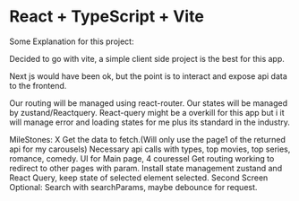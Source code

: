 # React + TypeScript + Vite

Some Explanation for this project:

Decided to go with vite, a simple client side project is the best for this app.

Next js would have been ok, but the point is to interact and expose api data to the frontend.

Our routing will be managed using react-router.
Our states will be managed by zustand/Reactquery. React-query might be a overkill for this app but i it will manage error and loading states for me plus its standard in the industry.

MileStones:
X Get the data to fetch.(Will only use the page1 of the returned api for my carousels)
Necessary api calls with types, top movies, top series, romance, comedy.
UI for Main page, 4 couressel
Get routing working to redirect to other pages with param.
Install state management zustand and React Query, keep state of selected element selected.
Second Screen
Optional:
Search with searchParams, maybe debounce for request.
